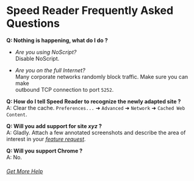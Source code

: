 Speed Reader Frequently Asked Questions
=======================================
    
    
**Q: Nothing is happening,  what do I do ?**  
- *Are you using NoScript?*  
Disable NoScript.
      
- *Are you on the full Internet?*  
Many corporate networks randomly block traffic.  Make sure you can make   
outbound TCP connection to port `5252`.
    

    
**Q: How do I tell Speed Reader to recognize the newly adapted site ?**    
A: Clear the cache. `Preferences...` ➜ `Advanced` ➜ `Network` ➜ `Cached Web Content`.  
  
  
  
**Q: Will you add support for site *xyz* ?**    
A: Gladly.  Attach a few annotated screenshots and describe the area 
of interest in your [*feature request*](https://github.com/xfosdev/SpeedReader/issues).
    

    
**Q: Will you support Chrome ?**    
A: No.  
  
  
  
###### *[Get More Help](https://github.com/xfosdev/SpeedReader/issues)*
